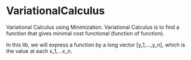 # VariationalCalculus
Variational Calculus using Minimization.
Variational Calculus is to find a function that gives minimal cost functional (function of function).

In this lib, we will express a function by a long vector [y_1,...,y_n], which is the value at each x_1,...x_n. 

